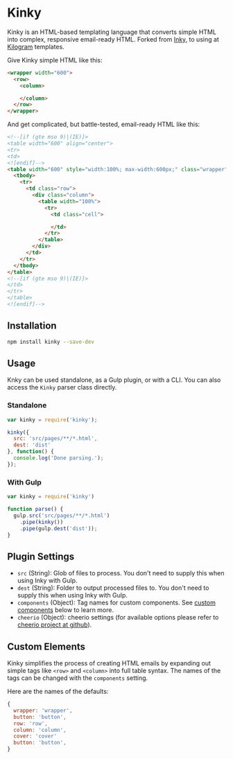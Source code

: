 # Kinky

Kinky is an HTML-based templating language that converts simple HTML into complex, responsive email-ready HTML. Forked from [Inky](https://github.com/zurb/inky), to using at [Kilogram](https://github.com/dudeonthehorse/kilogram) templates.

Give Kinky simple HTML like this:

```html
<wrapper width="600">
  <row>
    <column>

    </column>
  </row>
</wrapper>
```

And get complicated, but battle-tested, email-ready HTML like this:

```html
<!--[if (gte mso 9)|(IE)]>
<table width="600" align="center">
<tr>
<td>
<![endif]-->
<table width="600" style="width:100%; max-width:600px;" class="wrapper" align="center">
  <tbody>
    <tr>
      <td class="row">
        <div class="column">
          <table width="100%">
            <tr>
              <td class="cell">

              </td>
            </tr>
          </table>
        </div>
      </td>
    </tr>
  </tbody>
</table>
<!--[if (gte mso 9)|(IE)]>
</td>
</tr>
</table>
<![endif]-->
```

## Installation

```bash
npm install kinky --save-dev
```

## Usage

Knky can be used standalone, as a Gulp plugin, or with a CLI. You can also access the `Kinky` parser class directly.

### Standalone

```js
var kinky = require('kinky');

kinky({
  src: 'src/pages/**/*.html',
  dest: 'dist'
}, function() {
  console.log('Done parsing.');
});
```

### With Gulp

```js
var kinky = require('kinky')

function parse() {
  gulp.src('src/pages/**/*.html')
    .pipe(kinky())
    .pipe(gulp.dest('dist'));
}
```

## Plugin Settings

- `src` (String): Glob of files to process. You don't need to supply this when using Inky with Gulp.
- `dest` (String): Folder to output processed files to. You don't need to supply this when using Inky with Gulp.
- `components` (Object): Tag names for custom components. See [custom components](#custom-components) below to learn more.
- `cheerio` (Object): cheerio settings (for available options please refer to [cheerio project at github](https://github.com/cheeriojs/cheerio)).

## Custom Elements

Kinky simplifies the process of creating HTML emails by expanding out simple tags like `<row>` and `<column>` into full table syntax. The names of the tags can be changed with the `components` setting.

Here are the names of the defaults:

```js
{
  wrapper: 'wrapper',
  button: 'button',
  row: 'row',
  column: 'column',
  cover: 'cover'
  button: 'button',
}
```
